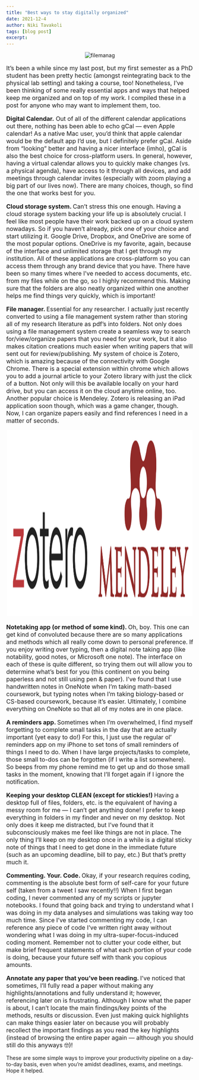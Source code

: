 ```yaml
---
title: "Best ways to stay digitally organized"
date: 2021-12-4
author: Niki Tavakoli
tags: [blog post]
excerpt:
---
```

<center><img src="/images/filemanager.png" alt="filemanag" width="500" height="500"></center>

<p style="font-size:16px"> It’s been a while since my last post, but my first semester as a PhD student has been pretty hectic (amongst reintegrating back to the physical lab setting) and taking a course, too!
Nonetheless,  I’ve been thinking of some really essential apps and ways that helped keep me organized and on top of my work. I compiled these in a post for anyone who may want to implement them, too. </p>

<p style="font-size:16px">
<b> Digital Calendar.</b> Out of all of the different calendar applications out there, nothing has been able to echo gCal — even Apple calendar! As a native Mac user, you’d think that apple calendar would be the default app I’d use, but I definitely prefer gCal. Aside from “looking” better and having a nicer interface (imho), gCal is also the best choice for cross-platform users. In general, however, having a virtual calendar allows you to quickly make changes (vs. a physical agenda), have access to it through all devices, and add meetings through calendar invites (especially with zoom playing a big part of our lives now). There are many choices, though, so find the one that works best for you.
</p>

<p style="font-size:16px">
<b> Cloud storage system. </b> Can’t stress this one enough. Having a cloud storage system backing your life up is absolutely crucial. I feel like most people have their work backed up on a cloud system nowadays. So if you haven’t already, pick one of your choice and start utilizing it. Google Drive, Dropbox, and OneDrive are some of the most popular options. OneDrive is my favorite, again, because of the interface and unlimited storage that I get through my institution. All of these applications are cross-platform so you can access them through any brand device that you have. There have been so many times where I’ve needed to access documents, etc. from my files while on the go, so I highly recommend this. Making sure that the folders are also neatly organized within one another helps me find things very quickly, which is important!
</p>

<p style="font-size:16px">
<b> File manager. </b> Essential for any researcher. I actually just recently converted to using a file management system rather than storing all of my research literature as pdf’s into folders. Not only does using a file management system create a seamless way to search for/view/organize papers that you need for your work, but it also makes citation creations much easier when writing papers that will sent out for review/publishing. My system of choice is Zotero, which is amazing because of the connectivity with Google Chrome. There is a special extension within chrome which allows you to add a journal article to your Zotero library with just the click of a button. Not only will this be available locally on your hard drive, but you can access it on the cloud anytime online, too. Another popular choice is Mendeley. Zotero is releasing an iPad application soon though, which was a game changer, though. Now, I can organize papers easily and find references I need in a matter of seconds.
</p>

<center><img src="/images/filemanag.png" alt="filemanag" width="500" height="500"></center>

<p style="font-size:16px">
<b> Notetaking app (or method of some kind). </b> Oh, boy. This one can get kind of convoluted because there are so many applications and methods which all really come down to personal preference. If you enjoy writing over typing, then a digital note taking app (like notability, good notes, or Microsoft one note). The interface on each of these is quite different, so trying them out will allow you to determine what’s best for you (this continent on you being paperless and not still using pen & paper). I’ve found that I use handwritten notes in OneNote when I’m taking math-based coursework, but typing notes when I’m taking biology-based or CS-based coursework, because it’s easier. Ultimately, I combine everything on OneNote so that all of my notes are in one place.
</p>

<p style="font-size:16px">
<b> A reminders app. </b> Sometimes when I’m overwhelmed, I find myself forgetting to complete small tasks in the day that are actually important (yet easy to do!) For this, I just use the regular ol’ reminders app on my iPhone to set tons of small reminders of things I need to do. When I have large projects/tasks to complete, those small to-dos can be forgotten (if I write a list somewhere). So beeps from my phone remind me to get up and do those small tasks in the moment, knowing that I’ll forget again if I ignore the notification.
</p>

<p style="font-size:16px">
<b> Keeping your desktop CLEAN (except for stickies!) </b> Having a desktop full of files, folders, etc. is the equivalent of having a messy room for me — I can’t get anything done! I prefer to keep everything in folders in my finder and never on my desktop. Not only does it keep me distracted, but I’ve found that it subconsciously makes me feel like things are not in place. The only thing I’ll keep on my desktop once in a while is a digital sticky note of things that I need to get done in the immediate future (such as an upcoming deadline, bill to pay, etc.) But that’s pretty much it.
</p>

<p style="font-size:16px">
<b> Commenting. Your. Code. </b> Okay, if your research requires coding, commenting is the absolute best form of self-care for your future self (taken from a tweet I saw recently!!) When I first began coding, I never commented any of my scripts or jupyter notebooks. I found that going back and trying to understand what I was doing in my data analyses and simulations was taking way too much time. Since I’ve started commenting my code, I can reference any piece of code I’ve written right away without wondering what I was doing in my ultra-super-focus-induced coding moment. Remember not to clutter your code either, but make brief frequent statements of what each portion of your code is doing, because your future self with thank you copious amounts.
</p>

<p style="font-size:16px">
<b> Annotate any paper that you’ve been reading. </b> I’ve noticed that sometimes, I’ll fully read a paper without making any highlights/annotations and fully understand it; however, referencing later on is frustrating. Although I know what the paper is about, I can’t locate the main findings/key points of the methods, results or discussion. Even just making quick highlights can make things easier later on because you will probably recollect the important findings as you read the key highlights (instead of browsing the entire paper again — although you should still do this anyways 🤓)!
</p>


These are some simple ways to improve your productivity pipeline on a day-to-day basis, even when you’re amidst deadlines, exams, and meetings. Hope it helped.
